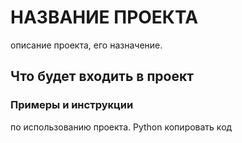 # НАЗВАНИЕ ПРОЕКТА
описание проекта, его назначение.
## Что будет входить в проект
### Примеры и инструкции 
по использованию проекта.
Python
копировать код
